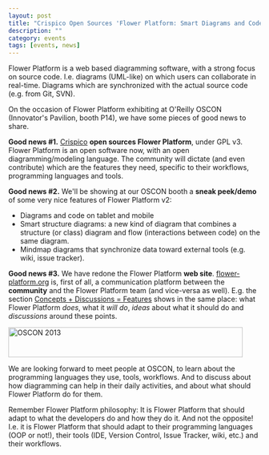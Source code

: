 ```yaml
---
layout: post
title: "Crispico Open Sources 'Flower Platform: Smart Diagrams and Code' at O'Reilly OSCON 2013"
description: ""
category: events
tags: [events, news]
---
```


Flower Platform is a web based diagramming software, with a strong focus on source code. I.e. diagrams (UML-like) on which users can collaborate in real-time. Diagrams which are synchronized with the actual source code (e.g. from Git, SVN).

On the occasion of Flower Platform exhibiting at O'Reilly OSCON (Innovator's Pavilion, booth P14), we have some pieces of good news to share.

<div>
<p>
<strong>Good news #1.</strong> <a href="http://www.crispico.com">Crispico</a> <strong>open sources Flower Platform</strong>, under GPL v3. Flower Platform is an open software now, with an open diagramming/modeling language. The community will dictate (and even contribute) which are the features they need, specific to their workflows, programming languages and tools. 
</p>

<p>
<strong>Good news #2.</strong> We'll be showing at our OSCON booth a <strong>sneak peek/demo</strong> of some very nice features of Flower Platform v2:
<ul>
<li>Diagrams and code on tablet and mobile</li>
<li>Smart structure diagrams: a new kind of diagram that combines a structure (or class) diagram and flow (interactions between code) on the same diagram.</li>
<li>Mindmap diagrams that synchronize data toward external tools (e.g. wiki, issue tracker).</li>
</ul> 
</p>

<p>
<strong>Good news #3.</strong> We have redone the Flower Platform <strong>web site</strong>. <a href="http://flower-platform.org">flower-platform.org</a> is, first of all, a communication platform between the <strong>community</strong> and the Flower Platform team (and vice-versa as well). E.g. the section <a href="http://flower-platform.org/concepts.html">Concepts + Discussions = Features</a> shows in the same place: what Flower Platform <em>does</em>, what it <em>will do</em>, <em>ideas</em> about what it should do and <em>discussions</em> around these points.
</p>

<p class="text-center">
<a href="http://www.oscon.com/oscon2013?cmp=ba-prog-os13-were-exhibiting">
<img src="http://cdn.oreillystatic.com/en/assets/1/event/95/oscon2013_exhibiting_468x60.png" width="468" height="60"  border="0"  alt="OSCON 2013"  />
</a>
</p>

<p>
We are looking forward to meet people at OSCON, to learn about the programming languages they use, tools, workflows. And to discuss about how diagramming can help in their daily activities, and about what should Flower Platform do for them. 
</p>

<p>
<span class="label label-success">Remember Flower Platform philosophy:</span> It is Flower Platform that should adapt to what the developers do and how they do it. And not the opposite! I.e. it is Flower Platform that should adapt to their programming languages (OOP or not!), their tools (IDE, Version Control, Issue Tracker, wiki, etc.) and their workflows. 
</p>

</div>


 
